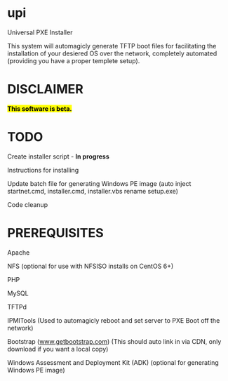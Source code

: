 upi
===

Universal PXE Installer

This system will automagicly generate TFTP boot files for facilitating the installation of your desiered OS over the network, completely automated (providing you have a proper templete setup).

DISCLAIMER
===
<strong><mark>This software is beta.</strong></mark>

TODO
===
Create installer script - <strong>In progress</strong>

Instructions for installing

Update batch file for generating Windows PE image (auto inject startnet.cmd, installer.cmd, installer.vbs rename setup.exe)

Code cleanup

PREREQUISITES
===
Apache

NFS (optional for use with NFSISO installs on CentOS 6+)

PHP

MySQL

TFTPd

IPMITools (Used to automagicly reboot and set server to PXE Boot off the network)

Bootstrap (www.getbootstrap.com) (This should auto link in via CDN, only download if you want a local copy)

Windows Assessment and Deployment Kit (ADK) (optional for generating Windows PE image)
